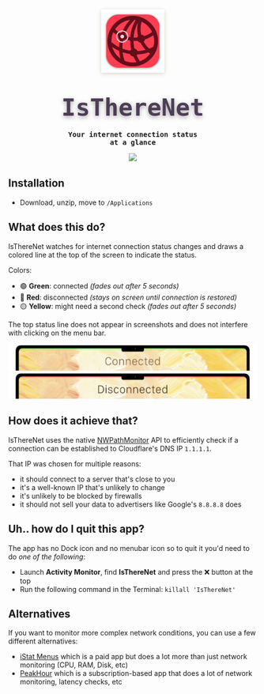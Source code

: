 <p align="center">
    <a href="https://files.lowtechguys.com/IsThereNet.zip"><img width="128" height="128" src="IsThereNet/Assets.xcassets/AppIcon.appiconset/mac256.png" style="filter: drop-shadow(0px 2px 4px rgba(80, 50, 6, 0.2));"></a>
    <h1 align="center"><code style="text-shadow: 0px 3px 10px rgba(8, 0, 6, 0.35); font-size: 3rem; font-family: ui-monospace, Menlo, monospace; font-weight: 800; background: transparent; color: #4d3e56; padding: 0.2rem 0.2rem; border-radius: 6px">IsThereNet</code></h1>
    <h4 align="center" style="padding: 0; margin: 0; font-family: ui-monospace, monospace;">Your internet connection status</h4>
    <h4 align="center" style="padding: 0; margin: 0; font-family: ui-monospace, monospace;">at a glance</h4>
</p>

<p align="center">
    <a href="https://files.lowtechguys.com/IsThereNet.zip">
        <img width=300 src="https://files.alinpanaitiu.com/download-button-dark.svg">
    </a>
</p>

## Installation

- Download, unzip, move to `/Applications`


## What does this do?

IsThereNet watches for internet connection status changes and draws a colored line at the top of the screen to indicate the status.

Colors:

- 🟢 **Green**: connected *(fades out after 5 seconds)*
- 🔴 **Red**: disconnected *(stays on screen until connection is restored)*
- 🟡 **Yellow**: might need a second check *(fades out after 5 seconds)*

The top status line does not appear in screenshots and does not interfere with clicking on the menu bar.

![connected](Resources/connected.png)
![disconnected](Resources/disconnected.png)

## How does it achieve that?

IsThereNet uses the native [NWPathMonitor](https://developer.apple.com/documentation/network/nwpathmonitor) API to efficiently check if a connection can be established to Cloudflare's DNS IP `1.1.1.1`.

That IP was chosen for multiple reasons:

- it should connect to a server that's close to you
- it's a well-known IP that's unlikely to change
- it's unlikely to be blocked by firewalls
- it should not sell your data to advertisers like Google's `8.8.8.8` does


## Uh.. how do I quit this app?

The app has no Dock icon and no menubar icon so to quit it you'd need to do *one of the following*:

- Launch **Activity Monitor**, find **IsThereNet** and press the ❌ button at the top
- Run the following command in the Terminal: `killall 'IsThereNet'`

## Alternatives

If you want to monitor more complex network conditions, you can use a few different alternatives:

- [iStat Menus](https://bjango.com/mac/istatmenus/) which is a paid app but does a lot more than just network monitoring (CPU, RAM, Disk, etc)
- [PeakHour](https://peakhourapp.com/) which is a subscription-based app that does a lot of network monitoring, latency checks, etc
